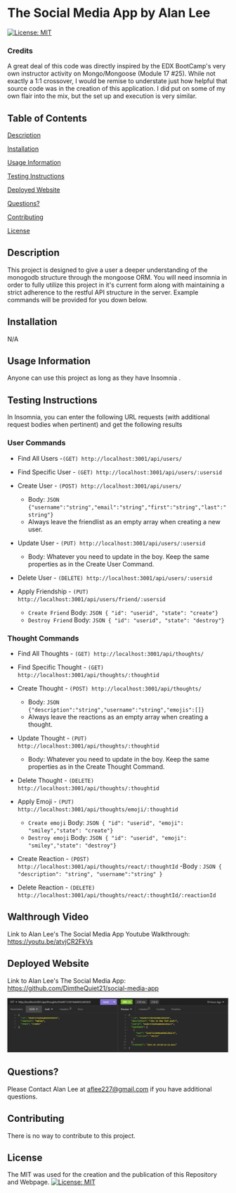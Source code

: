# The Social Media App by Alan Lee

[![License: MIT](https://img.shields.io/badge/License-MIT-yellow.svg)](https://opensource.org/licenses/MIT)

### Credits
A great deal of this code was directly inspired by the EDX BootCamp's very own instructor activity on Mongo/Mongoose (Module 17 #25). While not exactly a 1:1 crossover, I would be remise to understate just how helpful that source code was in the creation of this application. I did put on some of my own flair into the mix, but the set up and execution is very similar.

## Table of Contents

[Description](#description)

[Installation](#installation)

[Usage Information](#usage-information)

[Testing Instructions](#testing-instructions)

[Deployed Website](#deployed-website)

[Questions?](#questions?)

[Contributing](#contributing)

[License](#license)

## Description 
This project is designed to give a user a deeper understanding of the monogodb structure through the mongoose ORM. You will need insomnia in order to fully utilize this project in it's current form along with maintaining a strict adherence to the restful API structure in the server. Example commands will be provided for you down below.

## Installation
N/A

## Usage Information
Anyone can use this project as long as they have Insomnia .

## Testing Instructions
In Insomnia, you can enter the following URL requests (with additional request bodies when pertinent) and get the following results

### User Commands
-  Find All Users -`(GET) http://localhost:3001/api/users/`

-  Find Specific User - `(GET) http://localhost:3001/api/users/:usersid`

-  Create User - `(POST) http://localhost:3001/api/users/`
    - Body: `JSON {"username":"string","email":"string","first":"string","last":"string"}`
    - Always leave the friendlist as an empty array when creating a new user.

-  Update User - `(PUT) http://localhost:3001/api/users/:usersid`
    - Body: Whatever you need to update in the boy. Keep the same properties as in the Create User Command.

-  Delete User - `(DELETE) http://localhost:3001/api/users/:usersid`

-  Apply Friendship - `(PUT) http://localhost:3001/api/users/friend/:usersid`
    - `Create Friend` Body: `JSON { "id": "userid", "state": "create"}`
    - `Destroy Friend` Body: `JSON { "id": "userid", "state": "destroy"}`

### Thought Commands
- Find All Thoughts - `(GET) http://localhost:3001/api/thoughts/`

- Find Specific Thought - `(GET) http://localhost:3001/api/thoughts/:thoughtid`

- Create Thought - `(POST) http://localhost:3001/api/thoughts/`
    - Body: `JSON {"description":"string","username":"string","emojis":[]}`
    - Always leave the reactions as an empty array when creating a thought.

- Update Thought - `(PUT) http://localhost:3001/api/thoughts/:thoughtid`
    - Body: Whatever you need to update in the boy. Keep the same properties as in the Create Thought Command.
    
- Delete Thought - `(DELETE) http://localhost:3001/api/thoughts/:thoughtid`

- Apply Emoji - `(PUT) http://localhost:3001/api/thoughts/emoji/:thoughtid`
    - `Create emoji` Body: `JSON { "id": "userid", "emoji": "smiley","state": "create"}`
    - `Destroy emoji` Body: `JSON { "id": "userid", "emoji": "smiley","state": "destroy"}`

- Create Reaction - `(POST) http://localhost:3001/api/thoughts/react/:thoughtId` 
    -Body : `JSON { "description": "string", "username":"string" }`

- Delete Reaction - `(DELETE) http://localhost:3001/api/thoughts/react/:thoughtId/:reactionId` 

## Walthrough Video
Link to Alan Lee's The Social Media App Youtube Walkthrough: https://youtu.be/atvjCR2FkVs

## Deployed Website 
Link to Alan Lee's The Social Media App: https://github.com/DimtheQuiet21/social-media-app

![Screenshot of The Social Media App](./assets/screenshot.PNG)

## Questions?
Please Contact Alan Lee at aflee227@gmail.com if you have additional questions.

## Contributing 
There is no way to contribute to this project.

## License 
The MIT was used for the creation and the publication of this Repository and Webpage.
[![License: MIT](https://img.shields.io/badge/License-MIT-yellow.svg)](https://opensource.org/licenses/MIT)
